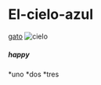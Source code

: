 # El-cielo-azul
[gato](https://mir24.tv/kotiki/simple/list/filter/all)
![cielo](http://www.vokrugsveta.ru/img/bx/medialibrary/731/731a7864d2b8d6362fd42780f32a909e.jpg)

##### happy
*uno
*dos
*tres
